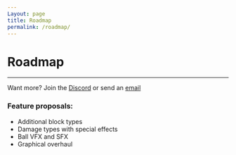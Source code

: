 ```yaml
---
Layout: page
title: Roadmap
permalink: /roadmap/
---
```


# Roadmap

***

Want more? Join the [Discord][discord] or send an [email][mail]

### Feature proposals:

* Additional block types
* Damage types with special effects
* Ball VFX and SFX
* Graphical overhaul

[discord]: https://discord.gg/DnNyEMKWca
[mail]: mailto:gracesgamesbv@gmail.com
